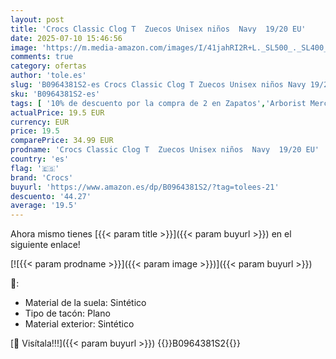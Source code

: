 ```yaml
---
layout: post
title: 'Crocs Classic Clog T  Zuecos Unisex niños  Navy  19/20 EU'
date: 2025-07-10 15:46:56
image: 'https://m.media-amazon.com/images/I/41jahRI2R+L._SL500_._SL400_.jpg'
comments: true
category: ofertas
author: 'tole.es'
slug: 'B0964381S2-es Crocs Classic Clog T Zuecos Unisex niños Navy 19/20 EU'
sku: 'B0964381S2-es'
tags: [ '10% de descuento por la compra de 2 en Zapatos','Arborist Merchandising Root','Black Friday','Crocs Shoes','Moda','Moda Niño','Niños y Niñas','Self Service','Special Features Stores','Zapatos de niño','Zuecos y mules para niño','c8538d25-3af9-48d3-aeff-5f3ce5572a36_0','c8538d25-3af9-48d3-aeff-5f3ce5572a36_2001','c8538d25-3af9-48d3-aeff-5f3ce5572a36_2601','c8538d25-3af9-48d3-aeff-5f3ce5572a36_32602','c8538d25-3af9-48d3-aeff-5f3ce5572a36_6501','c8538d25-3af9-48d3-aeff-5f3ce5572a36_8101','crocs','zuecos','🇪🇸', ]
actualPrice: 19.5 EUR
currency: EUR
price: 19.5
comparePrice: 34.99 EUR
prodname: 'Crocs Classic Clog T  Zuecos Unisex niños  Navy  19/20 EU'
country: 'es'
flag: '🇪🇸'
brand: 'Crocs'
buyurl: 'https://www.amazon.es/dp/B0964381S2/?tag=tolees-21'
descuento: '44.27'
average: '19.5'
---
```


Ahora mismo tienes [{{< param title >}}]({{< param buyurl >}}) en el siguiente enlace!

[![{{< param prodname >}}]({{< param image >}})]({{< param buyurl >}})

🔎:

- Material de la suela: Sintético
- Tipo de tacón: Plano
- Material exterior: Sintético

[🛒 Visítala!!!]({{< param buyurl >}})
{{<world>}}B0964381S2{{</world>}}

